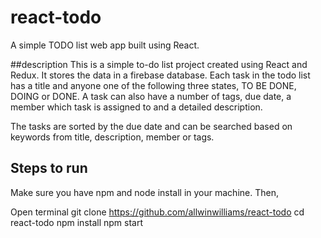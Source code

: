 # react-todo

A simple TODO list web app built using React.

##description
This is a simple to-do list project created using React and Redux. It stores the data in a firebase database. Each task in the todo list has a title and anyone one of the following three states, TO BE DONE, DOING or DONE. A task can also have a number of tags, due date, a member which task is assigned to and a detailed description.

The tasks are sorted by the due date and can be searched based on keywords from title, description, member or tags.

## Steps to run

Make sure you have npm and node install in your machine. Then,

  Open terminal
  git clone https://github.com/allwinwilliams/react-todo
  cd react-todo
  npm install
  npm start
